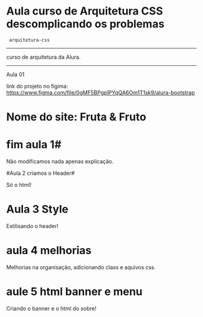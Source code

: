 # Aula curso de Arquitetura CSS descomplicando os problemas

```
 arquitetura-css
```
******
curso de arquitetura da Alura. 
******

Aula 01

link do projeto no figima: https://www.figma.com/file/0gMF5BPgplPYqQA6Om1T1sk9/alura-bootstrap

# Nome do site: Fruta & Fruto


# fim aula 1#
Não modificamos nada apenas explicação.

#Aula 2 criamos o Header#

Só o html!

# Aula 3 Style

Estilisando o header!

# aula 4 melhorias

Melhorias na organisação, adicionando class e aquivos css.

# aule 5 html banner e menu

Criando o banner e o html do sobre!
